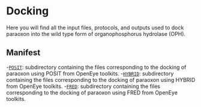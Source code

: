 # Docking

Here you will find all the input files, protocols, and outputs used to dock paraoxon into the wild type form of organophosphorus hydrolase (OPH).

## Manifest

-[`POSIT`](POSIT): subdirectory containing the files corresponding to the docking of paraoxon using POSIT from OpenEye toolkits.
-[`HYBRID`](HYBRID): subdirectory containing the files corresponding to the docking of paraoxon using HYBRID from OpenEye toolkits.
-[`FRED`](FRED): subdirectory containing the files corresponding to the docking of paraoxon using FRED from OpenEye toolkits.

